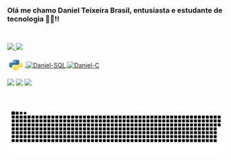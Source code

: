 ### Olá me chamo Daniel Teixeira Brasil, entusiasta e estudante de tecnologia 👋😄!!

  ##

<div style="display: inline_block"><br>
  <a href="https://github.com/Danieltbrasil">
  <img height = "180em" src="https://github-readme-stats.vercel.app/api?username=Danieltbrasil&theme=dracula">
  <img height = "180em" src="https://github-readme-stats.vercel.app/api/top-langs/?username=Danieltbrasil&theme=dracula&layout=compact">
</div>


<div style="display: inline_block"><br>
  <img align="center" alt="Daniel-Python" height="30" width="40" src="https://raw.githubusercontent.com/devicons/devicon/master/icons/python/python-original.svg">
  <img align="center" alt="Daniel-SQL" height="30" width="40" src="https://cdn.jsdelivr.net/gh/devicons/devicon@latest/icons/azuresqldatabase/azuresqldatabase-original.svg" />
  <img align="center" alt="Daniel-C" height="30" width="40" src="https://cdn.jsdelivr.net/gh/devicons/devicon@latest/icons/c/c-original.svg" />
</div>
<br>
<a href="https://www.instagram.com/danieltbrasil/" target="_blank"><img src="https://img.shields.io/badge/-Instagram-%23E4405F?style=for-the-badge&logo=instagram&logoColor=white" target="_blank"></a>
<a href = "mailto:daniel.brasil2004@gmail.com"><img src="https://img.shields.io/badge/-Gmail-%23333?style=for-the-badge&logo=gmail&logoColor=white" target="_blank"></a>
<a href="https://www.linkedin.com/in/danieltbrasil" target="_blank"><img src="https://img.shields.io/badge/-LinkedIn-%230077B5?style=for-the-badge&logo=linkedin&logoColor=white" target="_blank"></a> 

  ##
<br>

<picture>
  <source media="(prefers-color-scheme: dark)" srcset="https://raw.githubusercontent.com/Danieltbrasil/Danieltbrasil/output/github-contribution-grid-snake-dark.svg">
  <source media="(prefers-color-scheme: light)" srcset="https://raw.githubusercontent.com/Danieltbrasil/Danieltbrasil/output/github-contribution-grid-snake.svg">
  <img alt="github contribution grid snake animation" src="https://raw.githubusercontent.com/Danieltbrasil/Danieltbrasil/output/github-contribution-grid-snake.svg">
</picture>
  
</div>

